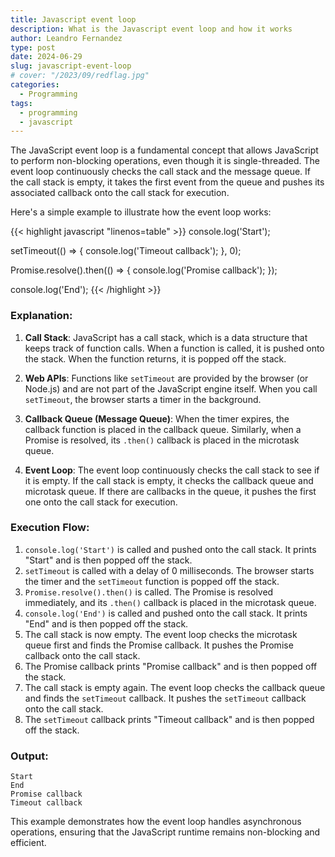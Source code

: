 ```yaml
---
title: Javascript event loop
description: What is the Javascript event loop and how it works
author: Leandro Fernandez
type: post
date: 2024-06-29
slug: javascript-event-loop
# cover: "/2023/09/redflag.jpg"
categories:
  - Programming
tags:
  - programming
  - javascript
---
```


The JavaScript event loop is a fundamental concept that allows JavaScript to perform non-blocking operations, even though it is single-threaded. The event loop continuously checks the call stack and the message queue. If the call stack is empty, it takes the first event from the queue and pushes its associated callback onto the call stack for execution.

Here's a simple example to illustrate how the event loop works:

{{< highlight javascript "linenos=table" >}}
console.log('Start');

setTimeout(() => {
  console.log('Timeout callback');
}, 0);

Promise.resolve().then(() => {
  console.log('Promise callback');
});

console.log('End');
{{< /highlight >}}

### Explanation:

1. **Call Stack**: JavaScript has a call stack, which is a data structure that keeps track of function calls. When a function is called, it is pushed onto the stack. When the function returns, it is popped off the stack.

2. **Web APIs**: Functions like `setTimeout` are provided by the browser (or Node.js) and are not part of the JavaScript engine itself. When you call `setTimeout`, the browser starts a timer in the background.

3. **Callback Queue (Message Queue)**: When the timer expires, the callback function is placed in the callback queue. Similarly, when a Promise is resolved, its `.then()` callback is placed in the microtask queue.

4. **Event Loop**: The event loop continuously checks the call stack to see if it is empty. If the call stack is empty, it checks the callback queue and microtask queue. If there are callbacks in the queue, it pushes the first one onto the call stack for execution.

### Execution Flow:

1. `console.log('Start')` is called and pushed onto the call stack. It prints "Start" and is then popped off the stack.
2. `setTimeout` is called with a delay of 0 milliseconds. The browser starts the timer and the `setTimeout` function is popped off the stack.
3. `Promise.resolve().then()` is called. The Promise is resolved immediately, and its `.then()` callback is placed in the microtask queue.
4. `console.log('End')` is called and pushed onto the call stack. It prints "End" and is then popped off the stack.
5. The call stack is now empty. The event loop checks the microtask queue first and finds the Promise callback. It pushes the Promise callback onto the call stack.
6. The Promise callback prints "Promise callback" and is then popped off the stack.
7. The call stack is empty again. The event loop checks the callback queue and finds the `setTimeout` callback. It pushes the `setTimeout` callback onto the call stack.
8. The `setTimeout` callback prints "Timeout callback" and is then popped off the stack.

### Output:

```
Start
End
Promise callback
Timeout callback
```

This example demonstrates how the event loop handles asynchronous operations, ensuring that the JavaScript runtime remains non-blocking and efficient.